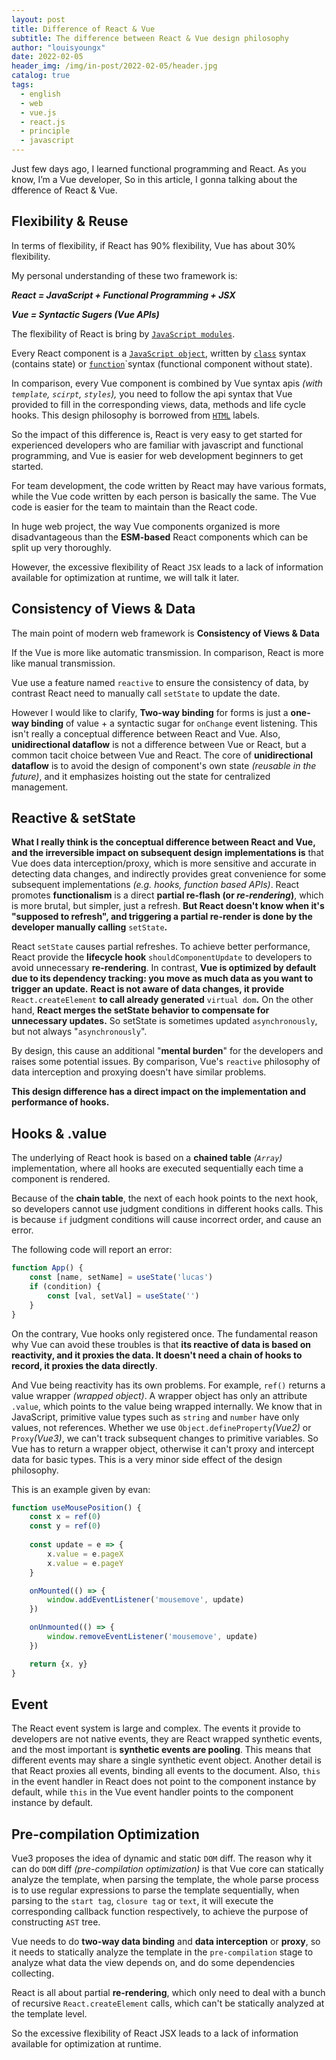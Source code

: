 ```yaml
---
layout: post
title: Difference of React & Vue
subtitle: The difference between React & Vue design philosophy
author: "louisyoungx"
date: 2022-02-05
header_img: /img/in-post/2022-02-05/header.jpg
catalog: true
tags:
  - english
  - web
  - vue.js
  - react.js
  - principle
  - javascript
---
```


Just few days ago, I learned functional programming and React. As you know, I’m a Vue developer, So in this article, I gonna talking about the dfference of React & Vue.

<!-- more -->

## Flexibility & Reuse

In terms of flexibility, if React has 90% flexibility, Vue has about 30% flexibility.

My personal understanding of these two framework is:

***React = JavaScript + Functional Programming + JSX***

***Vue = Syntactic Sugers (Vue APIs)***

The flexibility of React is bring by [`JavaScript modules`](https://developer.mozilla.org/en-US/docs/Web/JavaScript/Guide/Modules).

Every React component is a [`JavaScript object`](https://developer.mozilla.org/en-US/docs/Web/JavaScript/Reference/Global_Objects/Object), written by [`class`](https://developer.mozilla.org/en-US/docs/Web/HTML/Global_attributes/class) syntax (contains state) or [`function`](https://developer.mozilla.org/en-US/docs/Web/JavaScript/Guide/Functions)`syntax (functional component without state).

In comparison, every Vue component is combined by Vue syntax apis *(with `template`, `scirpt`, `styles`),* you need to follow the api syntax that Vue provided to fill in the corresponding views,  data, methods and life cycle hooks. This design philosophy is borrowed from [`HTML`](https://developer.mozilla.org/en-US/docs/Glossary/HTML) labels.

So the impact of this difference is, React is very easy to get started for experienced developers who are familiar with javascript and functional programming, and Vue is easier for web development beginners to get started. 

For team development, the code written by React may have various formats, while the Vue code written by each person is basically the same. The Vue code is easier for the team to maintain than the React code.

In huge web project, the way Vue components organized is more disadvantageous than the **ESM-based** React components which can be split up very thoroughly.

However, the excessive flexibility of React `JSX` leads to a lack of information available for optimization at runtime, we will talk it later.

## Consistency of Views & Data

The main point of modern web framework is **Consistency of Views & Data**

If the Vue is more like automatic transmission. In comparison, React is more like manual transmission.

Vue use a feature named `reactive` to ensure the consistency of data, by contrast React need to manually call `setState` to update the date.

However I would like to clarify, **Two-way binding** for forms is just a **one-way binding** of value + a syntactic sugar for `onChange` event listening.  This isn't really a conceptual difference between React and Vue. Also, **unidirectional dataflow** is not a difference between Vue or React, but a common tacit choice between Vue and React. The core of **unidirectional dataflow** is to avoid the design of component's own state *(reusable in the future)*, and it emphasizes hoisting out the state for centralized management.

## Reactive & setState

**What I really think is the conceptual difference between React and Vue, and the irreversible impact on subsequent design implementations is** that Vue does data interception/proxy, which is more sensitive and accurate in detecting data changes, and indirectly provides great convenience for some subsequent implementations *(e.g. hooks, function based APIs)*. React promotes **functionalism** is a direct **partial re-flash (or *re-rendering*)**, which is more brutal, but simpler, just a refresh. **But React doesn't know when it's "supposed to refresh", and triggering a partial re-render is done by the developer manually calling** `setState`**.**

React `setState` causes partial refreshes. To achieve better performance, React provide the **lifecycle hook** `shouldComponentUpdate` to developers to avoid unnecessary **re-rendering**. In contrast, **Vue is optimized by default due to its dependency tracking:  you move as much data as you want to trigger an update.** **React is not aware of data changes, it  provide** `React.createElement` **to call already generated** `virtual dom`**.** On the other hand, **React merges the setState behavior to compensate for unnecessary updates.** So setState is sometimes updated `asynchronously`, but not always "`asynchronously`".

By design, this cause an additional "**mental burden**" for the developers and raises some potential issues. By comparison, Vue's `reactive` philosophy of data interception and proxying doesn't have similar problems.

**This design difference has a direct impact on the implementation and performance of hooks.**

## Hooks & .value

The underlying of React hook is based on a **chained table** *(`Array`)* implementation, where all hooks are executed sequentially each time a component is rendered.

Because of the **chain table**, the next of each hook points to the next hook, so developers cannot use judgment conditions in different hooks calls. This is because `if` judgment conditions will cause incorrect order, and cause an error.

The following code will report an error:

```jsx
function App() {
	const [name, setName] = useState('lucas')
	if (condition) {
		const [val, setVal] = useState('')
	}
}
```

On the contrary, Vue hooks only registered once. The fundamental reason why Vue can avoid these troubles is that **its reactive of data is based on reactivity, and it proxies the data. It doesn't need a chain of hooks to record, it proxies the data directly**.

And Vue being reactivity has its own problems. For example, `ref()` returns a value wrapper *(wrapped object)*. A wrapper object has only an attribute  `.value`, which points to the value being wrapped internally. We know that in JavaScript, primitive value types such as `string` and `number` have only values, not references. Whether we use `Object.defineProperty`*(Vue2)* or `Proxy`*(Vue3)*, we can't track subsequent changes to primitive variables. So Vue has to return a wrapper object, otherwise it can't proxy and intercept data for basic types. This is a very minor side effect of the design philosophy.

This is an example given by evan:

```jsx
function useMousePosition() {
	const x = ref(0)
	const y = ref(0)
	
	const update = e => {
		x.value = e.pageX
		x.value = e.pageY
	}

	onMounted(() => {
		window.addEventListener('mousemove', update)
	})

	onUnmounted(() => {
		window.removeEventListener('mousemove', update)
	})

	return {x, y}
}
```

## Event

The React event system is large and complex. The events it provide to developers are not native events, they are React wrapped synthetic events, and the most important is **synthetic events are pooling**. This means that different events may share a single synthetic event object. Another detail is that React proxies all events, binding all events to the document.
Also, `this` in the event handler in React does not point to the component instance by default, while `this` in the Vue event handler points to the component instance by default.

## Pre-compilation Optimization

Vue3 proposes the idea of dynamic and static `DOM` diff. The reason why it can do `DOM` diff *(pre-compilation optimization)* is that Vue core can statically analyze the template, when parsing the template, the whole parse process is to use regular expressions to parse the template sequentially, when parsing to the `start tag`, `closure tag` or `text`, it will execute the corresponding callback function respectively, to achieve the purpose of constructing `AST` tree.

Vue needs to do **two-way data binding** and **data interception** or **proxy**, so it needs to statically analyze the template in the `pre-compilation` stage to analyze what data the view depends on, and do some dependencies collecting.

React is all about partial **re-rendering**, which only need to deal with a bunch of recursive `React.createElement` calls, which can't be statically analyzed at the template level.

So the excessive flexibility of React JSX leads to a lack of information available for optimization at runtime.